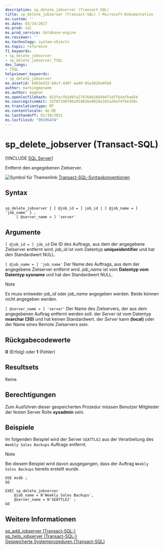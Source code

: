 ```yaml
---
description: sp_delete_jobserver (Transact-SQL)
title: sp_delete_jobserver (Transact-SQL) | Microsoft-Dokumentation
ms.custom: ''
ms.date: 03/14/2017
ms.prod: sql
ms.prod_service: database-engine
ms.reviewer: ''
ms.technology: system-objects
ms.topic: reference
f1_keywords:
- sp_delete_jobserver
- sp_delete_jobserver_TSQL
dev_langs:
- TSQL
helpviewer_keywords:
- sp_delete_jobserver
ms.assetid: 6d63ed32-68cf-4d8f-aa40-05a3826e05b8
author: markingmyname
ms.author: maghan
ms.openlocfilehash: b53fecfb2d8fa27476db16039471dffb4efbad54
ms.sourcegitcommit: 33f0f190f962059826e002be165a2bef4f9e350c
ms.translationtype: MT
ms.contentlocale: de-DE
ms.lasthandoff: 01/30/2021
ms.locfileid: "99195474"
---
```

# <a name="sp_delete_jobserver-transact-sql"></a>sp_delete_jobserver (Transact-SQL)
[!INCLUDE [SQL Server](../../includes/applies-to-version/sqlserver.md)]

  Entfernt den angegebenen Zielserver.  
  
 ![Symbol für Themenlink](../../database-engine/configure-windows/media/topic-link.gif "Symbol für Themenlink") [Transact-SQL-Syntaxkonventionen](../../t-sql/language-elements/transact-sql-syntax-conventions-transact-sql.md)  
  
## <a name="syntax"></a>Syntax  
  
```  
  
sp_delete_jobserver { [ @job_id = ] job_id | [ @job_name = ] 'job_name' } ,   
     [ @server_name = ] 'server'  
```  
  
## <a name="arguments"></a>Argumente  
`[ @job_id = ] job_id` Die ID des Auftrags, aus dem der angegebene Zielserver entfernt wird. *job_id* ist vom Datentyp **uniqueidentifier** und hat den Standardwert NULL.  
  
`[ @job_name = ] 'job_name'` Der Name des Auftrags, aus dem der angegebene Zielserver entfernt wird. *job_name* ist vom **Datentyp vom Datentyp sysname** und hat den Standardwert NULL.  
  
> [!NOTE]  
>  Es muss entweder *job_id* oder *job_name* angegeben werden. Beide können nicht angegeben werden.  
  
`[ @server_name = ] 'server'` Der Name des Zielservers, der aus dem angegebenen Auftrag entfernt werden soll. der *Server* ist vom Datentyp **nvarchar (30)** und hat keinen Standardwert. der *Server* kann **(local)** oder der Name eines Remote Zielservers sein.  
  
## <a name="return-code-values"></a>Rückgabecodewerte  
 **0** (Erfolg) oder **1** (Fehler)  
  
## <a name="result-sets"></a>Resultsets  
 Keine  
  
## <a name="permissions"></a>Berechtigungen  
 Zum Ausführen dieser gespeicherten Prozedur müssen Benutzer Mitglieder der festen Server Rolle **sysadmin** sein.  
  
## <a name="examples"></a>Beispiele  
 Im folgenden Beispiel wird der Server `SEATTLE2` aus der Verarbeitung des `Weekly Sales Backups` Auftrags entfernt.  
  
> [!NOTE]  
>  Bei diesem Beispiel wird davon ausgegangen, dass der Auftrag `Weekly Sales Backups` bereits erstellt wurde.  
  
```  
USE msdb ;  
GO  
  
EXEC sp_delete_jobserver  
    @job_name = N'Weekly Sales Backups',  
    @server_name = N'SEATTLE2' ;  
GO  
```  
  
## <a name="see-also"></a>Weitere Informationen  
 [sp_add_jobserver &#40;Transact-SQL-&#41;](../../relational-databases/system-stored-procedures/sp-add-jobserver-transact-sql.md)   
 [sp_help_jobserver &#40;Transact-SQL-&#41;](../../relational-databases/system-stored-procedures/sp-help-jobserver-transact-sql.md)   
 [Gespeicherte Systemprozeduren &#40;Transact-SQL&#41;](../../relational-databases/system-stored-procedures/system-stored-procedures-transact-sql.md)  
  
  
